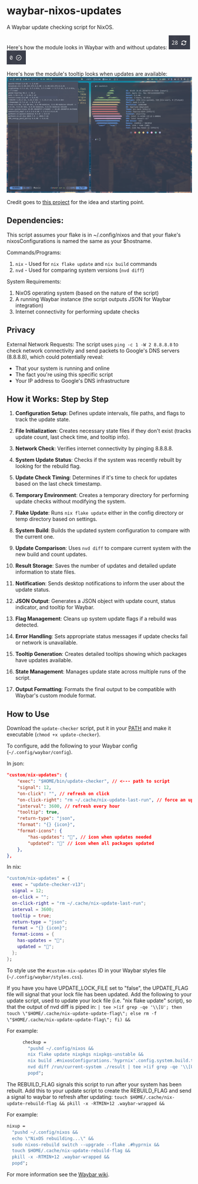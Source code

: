 # waybar-nixos-updates
A Waybar update checking script for NixOS.

Here's how the module looks in Waybar with and without updates:
![Screenshot with updates](/resources/screenshot-thumbnail-has-updates.png)
![Screenshot updates](/resources/screenshot-thumbnail-updated.png)

Here's how the module's tooltip looks when updates are available:
![Screenshot with updates](/resources/screenshot-has-updates.png)

Credit goes to [this project](https://github.com/J-Carder/waybar-apt-updates) for the idea and starting point.


## Dependencies:
This script assumes your flake is in ~/.config/nixos and that your flake's nixosConfigurations is named the same as your $hostname.

Commands/Programs:
1. `nix` - Used for `nix flake update` and `nix build` commands
2. `nvd` - Used for comparing system versions (`nvd diff`)

System Requirements:
1. NixOS operating system (based on the nature of the script)
2. A running Waybar instance (the script outputs JSON for Waybar integration)
3. Internet connectivity for performing update checks

## Privacy
External Network Requests: The script uses `ping -c 1 -W 2 8.8.8.8` to check network connectivity and send packets to Google's DNS servers (8.8.8.8), which could potentially reveal:
- That your system is running and online
- The fact you're using this specific script
- Your IP address to Google's DNS infrastructure


## How it Works: Step by Step
1. **Configuration Setup**: Defines update intervals, file paths, and flags to track the update state.

2. **File Initialization**: Creates necessary state files if they don't exist (tracks update count, last check time, and tooltip info).

3. **Network Check**: Verifies internet connectivity by pinging 8.8.8.8.

4. **System Update Status**: Checks if the system was recently rebuilt by looking for the rebuild flag.

5. **Update Check Timing**: Determines if it's time to check for updates based on the last check timestamp.

6. **Temporary Environment**: Creates a temporary directory for performing update checks without modifying the system.

7. **Flake Update**: Runs `nix flake update` either in the config directory or temp directory based on settings.

8. **System Build**: Builds the updated system configuration to compare with the current one.

9. **Update Comparison**: Uses `nvd diff` to compare current system with the new build and count updates.

10. **Result Storage**: Saves the number of updates and detailed update information to state files.

11. **Notification**: Sends desktop notifications to inform the user about the update status.

12. **JSON Output**: Generates a JSON object with update count, status indicator, and tooltip for Waybar.

13. **Flag Management**: Cleans up system update flags if a rebuild was detected.

14. **Error Handling**: Sets appropriate status messages if update checks fail or network is unavailable.

15. **Tooltip Generation**: Creates detailed tooltips showing which packages have updates available.

16. **State Management**: Manages update state across multiple runs of the script.

17. **Output Formatting**: Formats the final output to be compatible with Waybar's custom module format.


## How to Use
Download the `update-checker` script, put it in your [PATH](https://unix.stackexchange.com/a/26059) and make it executable (`chmod +x update-checker`).

To configure, add the following to your Waybar config (`~/.config/waybar/config`).

In json:
```json
"custom/nix-updates": {
    "exec": "$HOME/bin/update-checker", // <--- path to script
    "signal": 12,
    "on-click": "", // refresh on click
    "on-click-right": "rm ~/.cache/nix-update-last-run", // force an update
    "interval": 3600, // refresh every hour
    "tooltip": true,
    "return-type": "json",
    "format": "{} {icon}",
    "format-icons": {
        "has-updates": "", // icon when updates needed
        "updated": "" // icon when all packages updated
    },
},
```

In nix:
```nix
"custom/nix-updates" = {
  exec = "update-checker-v13";
  signal = 12;
  on-click = "";
  on-click-right = "rm ~/.cache/nix-update-last-run";
  interval = 3600;
  tooltip = true;
  return-type = "json";
  format = "{} {icon}";
  format-icons = {
    has-updates = "";
    updated = "";
  };
};
```

To style use the `#custom-nix-updates` ID in your Waybar styles file (`~/.config/waybar/styles.css`).


If you have you have UPDATE_LOCK_FILE set to "false", the UPDATE_FLAG file will signal that your lock file has been updated. Add the following to your update script, used to update your lock file (i.e. "nix flake update" script), so that the output of nvd diff is piped in:
`| tee >(if grep -qe '\\[U'; then touch \"$HOME/.cache/nix-update-update-flag\"; else rm -f \"$HOME/.cache/nix-update-update-flag\"; fi) &&`

For example:
```nix
      checkup =
        "pushd ~/.config/nixos &&
        nix flake update nixpkgs nixpkgs-unstable &&
        nix build .#nixosConfigurations.'hyprnix'.config.system.build.toplevel &&
        nvd diff /run/current-system ./result | tee >(if grep -qe '\\[U'; then touch \"$HOME/.cache/nix-update-update-flag\"; else rm -f \"$HOME/.cache/nix-update-update-flag\"; fi) &&
        popd";
```

The REBUILD_FLAG signals this script to run after your system has been rebuilt. Add this to your update script to create the REBUILD_FLAG and send a signal to waybar to refresh after updating:
`touch $HOME/.cache/nix-update-rebuild-flag && pkill -x -RTMIN+12 .waybar-wrapped &&`

For example:
```nix
nixup =
  "pushd ~/.config/nixos &&
  echo \"NixOS rebuilding...\" &&
  sudo nixos-rebuild switch --upgrade --flake .#hyprnix &&
  touch $HOME/.cache/nix-update-rebuild-flag &&
  pkill -x -RTMIN+12 .waybar-wrapped &&
  popd";
```

For more information see the [Waybar wiki](https://github.com/Alexays/Waybar/wiki).
